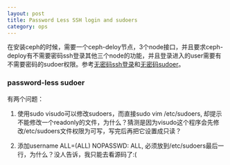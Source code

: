 ```yaml
---
layout: post
title: Password Less SSH login and sudoers
category: ops
---
```


在安装ceph的时候，需要一个ceph-deloy节点，3个node接口，并且要求ceph-deploy有不需要密码ssh登录其他三个node的功能，并且登录进入的user需要有不需要密码的sudoer权限。参考[无密码ssh登录](http://linuxconfig.org/passwordless-ssh)和[无密码sudoer](http://serverfault.com/questions/160581/how-to-setup-passwordless-sudo-on-linux)。

### password-less sudoer
有两个问题：

1. 使用sudo visudo可以修改sudoers，而直接sudo vim /etc/sudoers, 却提示不能修改一个readonly的文件，为什么？猜测是因为visudo这个程序会先修改/etc/sudoers文件权限为可写，写完后再把它设置成只读？

2. 添加username ALL=(ALL) NOPASSWD: ALL, 必须放到/etc/sudoers最后一行，为什么？没人告诉，我只能去看源码了:(


